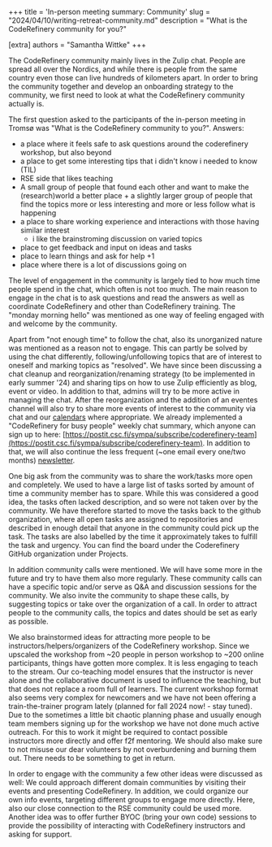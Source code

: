 +++
title = 'In-person meeting summary: Community'
slug = "2024/04/10/writing-retreat-community.md"
description = "What is the CodeRefinery community for you?"

[extra]
authors = "Samantha Wittke"
+++

The CodeRefinery community mainly lives in the Zulip chat. People are spread all over the Nordics, 
and while there is people from the same country even those can live hundreds of kilometers apart.
In order to bring the community together and develop an onboarding strategy to the community, we first need to look at what the CodeRefinery community actually is. 

The first question asked to the participants of the in-person meeting in Tromsø was "What is the CodeRefinery community to you?".
Answers:
- a place where it feels safe to ask questions around the coderefinery workshop, but also beyond
- a place to get some interesting tips that i didn't know i needed to know (TIL)
- RSE side that likes teaching
- A small group of people that found each other and want to make the (research)world a better place + a slightly larger group of people that find the topics more or less interesting and more or less follow what is happening
- a place to share working experience and interactions with those having similar interest 
    - i like the brainstroming discussion on varied topics
- place to get feedback and input on ideas and tasks
- place to learn things and ask for help +1
- place where there is a lot of discussions going on

The level of engagement in the community is largely tied to how much time people spend in the chat, which often is not too much. 
The main reason to engage in the chat is to ask questions and read the answers as well as coordinate CodeRefinery and other than CodeRefinery training. 
The "monday morning hello" was mentioned as one way of feeling engaged with and welcome by the community. 

Apart from "not enough time" to follow the chat, also its unorganized nature was mentioned as a reason not to engage.
This can partly be solved by using the chat differently, following/unfollowing topics that are of interest to oneself and marking topics as "resolved".
We have since been discussing a chat cleanup and reorganization/renaming strategy (to be implemented in early summer '24) and sharing tips on how to use Zulip efficiently as blog, event or video. In addition to that, admins will try to be more active in managing the chat.
After the reorganization and the addition of an eventes channel will also try to share more events of interest to the community via chat and our [calendars](https://coderefinery.org/calendars/) where appropriate. 
We already implemented a "CodeRefinery for busy people" weekly chat summary, which anyone can sign up to here:  [https://postit.csc.fi/sympa/subscribe/coderefinery-team](https://postit.csc.fi/sympa/subscribe/coderefinery-team). In addition to that, we will also continue the less frequent (~one email every one/two months) [newsletter](https://postit.csc.fi/sympa/subscribe/coderefinery).

One big ask from the community was to share the work/tasks more open and completely. We used to have a large list of tasks sorted by amount of time a community member has to spare. While this was considered a good idea, the tasks often lacked description, and so were not taken over by the community. We have therefore started to move the tasks back to the github organization, where all open tasks are assigned to repositories and described in enough detail that anyone in the community could pick up the task. The tasks are also labelled by the time it approximately takes to fulfill the task and urgency. You can find the board under the Coderefinery GitHub organization under Projects.

In addition community calls were mentioned. We will have some more in the future and try to have them also more regularly. These community calls can have a specific topic and/or serve as Q&A and discussion sessions for the community. We also invite the community to shape these calls, by suggesting topics or take over the organization of a call. In order to attract people to the community calls, the topics and dates should be set as early as possible.

We also brainstormed ideas for attracting more people to be instructors/helpers/organizers of the CodeRefinery workshop. Since we upscaled the workshop from ~20 people in person workshop to ~200 online participants, things have gotten more complex. It is less engaging to teach to the stream. Our co-teaching model ensures that the instructor is never alone and the collaborative document is used to influence the teaching, but that does not replace a room full of learners. The current workshop format also seems very complex for newcomers and we have not been offering a train-the-trainer program lately (planned for fall 2024 now! - stay tuned). Due to the sometimes a little bit chaotic planning phase and usually enough team members signing up for the workshop we have not done much active outreach. For this to work it might be required to contact possible instructors more directly and offer f2f mentoring. We should also make sure to not misuse our dear volunteers by not overburdening and burning them out. There needs to be something to get in return. 

In order to engage with the community a few other ideas were discussed as well: 
We could approach different domain communities by visiting their events and presenting CodeRefinery. In addition, we could organize our own info events, targeting different groups to engage more directly. Here, also our close connection to the RSE community could be used more. Another idea was to offer further BYOC (bring your own code) sessions to provide the possibility of interacting with CodeRefinery instructors and asking for support.
